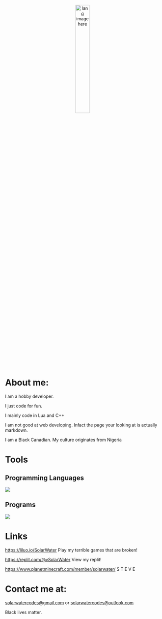 <p align="center"><img width="30%" src="https://github.com/alansmathew/alansmathew/raw/master/lang.gif" alt="lang image here" /></p>

# About me:

I am a hobby developer.

I just code for fun.

I mainly code in Lua and C++

I am not good at web developing. Infact the page your looking at is actually markdown.

I am  a Black Canadian. My culture originates from Nigeria

# Tools

## Programming Languages
<p>
  <a href="https://skillicons.dev">
    <img src="https://skillicons.dev/icons?i=c,cpp,cs,lua,py&perline=2" />
  </a>
</p>

## Programs
<p>
  <a href="https://skillicons.dev">
    <img src="https://skillicons.dev/icons?i=vscode,visualstudio,github,git,docker,dotnet,vim,eclipse,idea&perline=2" />
  </a>
</p>

# Links

https://liluo.io/SolarWater  Play my terrible games that are broken!

https://replit.com/@vSolarWater  View my replit!

https://www.planetminecraft.com/member/solarwater/  S T E V E

# Contact me at:  

solarwatercodes@gmail.com or solarwatercodes@outlook.com

Black lives matter.
